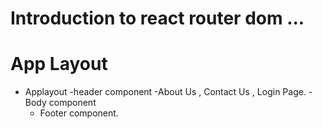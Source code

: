 # Introduction to react router dom ...

# App Layout
 
- Applayout
  -header component 
    -About Us , Contact Us , Login Page.
    -Body component
   - Footer component.
